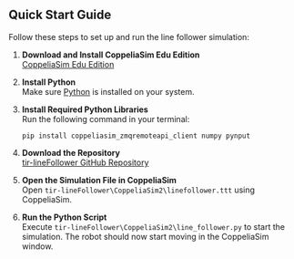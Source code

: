 ## Quick Start Guide

Follow these steps to set up and run the line follower simulation:

1. **Download and Install CoppeliaSim Edu Edition**  
    [CoppeliaSim Edu Edition](https://www.coppeliarobotics.com/)

2. **Install Python**  
    Make sure [Python](https://www.python.org/downloads/) is installed on your system.

3. **Install Required Python Libraries**  
    Run the following command in your terminal:
    ```
    pip install coppeliasim_zmqremoteapi_client numpy pynput
    ```

4. **Download the Repository**  
    [tir-lineFollower GitHub Repository](https://github.com/IRS-tecMty/tir-lineFollower)

5. **Open the Simulation File in CoppeliaSim**  
    Open `tir-lineFollower\CoppeliaSim2\linefollower.ttt` using CoppeliaSim.

6. **Run the Python Script**  
    Execute `tir-lineFollower\CoppeliaSim2\line_follower.py` to start the simulation. The robot should now start moving in the CoppeliaSim window.